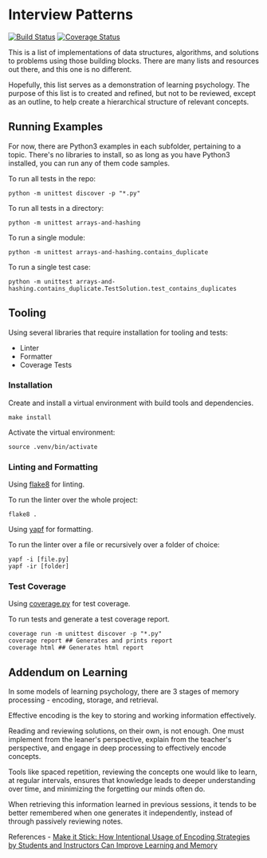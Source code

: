 # Interview Patterns
[![Build Status](https://app.travis-ci.com/patchneranartkomol/InterviewPatterns.svg?branch=main)](https://app.travis-ci.com/patchneranartkomol/InterviewPatterns)
[![Coverage Status](https://coveralls.io/repos/github/patchneranartkomol/InterviewPatterns/badge.svg?branch=main&kill_cache=1)](https://coveralls.io/github/patchneranartkomol/InterviewPatterns?branch=main&kill_cache=1)

This is a list of implementations of data structures, algorithms, and solutions to problems using those building blocks. There are many lists and resources out there, and this one is no different.

Hopefully, this list serves as a demonstration of learning psychology. The purpose of this list is to created and refined, but not to be reviewed, except as an outline, to help create a hierarchical structure of relevant concepts.

## Running Examples
For now, there are Python3 examples in each subfolder, pertaining to a topic. There's no libraries to install, so as long as you have Python3 installed, you can run any of them code samples.

To run all tests in the repo:
```
python -m unittest discover -p "*.py"
```

To run all tests in a directory:
```
python -m unittest arrays-and-hashing
```

To run a single module:
```
python -m unittest arrays-and-hashing.contains_duplicate
```

To run a single test case:
```
python -m unittest arrays-and-hashing.contains_duplicate.TestSolution.test_contains_duplicates
```

## Tooling
Using several libraries that require installation for tooling and tests:
* Linter
* Formatter
* Coverage Tests

### Installation
Create and install a virtual environment with build tools and dependencies.
```
make install
```

Activate the virtual environment:
```
source .venv/bin/activate
```

### Linting and Formatting
Using [flake8](https://github.com/pycqa/flake8) for linting.

To run the linter over the whole project:
```
flake8 .
```

Using [yapf](https://github.com/google/yapf) for formatting.

To run the linter over a file or recursively over a folder of choice:
```
yapf -i [file.py]
yapf -ir [folder]
```

### Test Coverage
Using [coverage.py](https://coverage.readthedocs.io/) for test coverage.

To run tests and generate a test coverage report.
```
coverage run -m unittest discover -p "*.py"
coverage report ## Generates and prints report
coverage html ## Generates html report
```

## Addendum on Learning
In some models of learning psychology, there are 3 stages of memory processing - encoding, storage, and retrieval.

Effective encoding is the key to storing and working information effectively.

Reading and reviewing solutions, on their own, is not enough. One must implement from the leaner's perspective, explain from the teacher's perspective, and engage in deep processing to effectively encode concepts.

Tools like spaced repetition, reviewing the concepts one would like to learn, at regular intervals, ensures that knowledge leads to deeper understanding over time, and minimizing the forgetting our minds often do.

When retrieving this information learned in previous sessions, it tends to be better remembered when one generates it independently, instead of through passively reviewing notes.

References - [Make it Stick: How Intentional Usage of Encoding Strategies by Students and Instructors Can Improve Learning and Memory](https://www.psychologyinaction.org/psychology-in-action-1/2021/12/12/make-it-stick-how-intentional-usage-of-encoding-strategies-by-students-and-instructors-can-improve-learning-and-memory)
